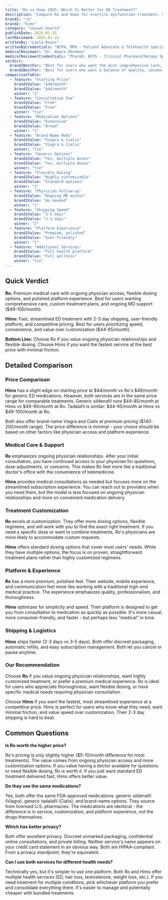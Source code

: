 ```yaml
---
title: "Ro vs Hims 2025: Which Is Better for ED Treatment?"
description: "Compare Ro and Hims for erectile dysfunction treatment. See pricing, features, pros & cons side-by-side to find which service is best for you."
brand1: "ro"
brand2: "hims"
category: "sexual-health"
publishDate: 2025-01-15
lastReviewed: 2025-01-15
writtenBy: "Layla Reyes"
writtenByCredentials: "BCPA, MPH - Patient Advocate & Telehealth Specialist"
medicalReviewer: "Dr. Amara Okonkwo"
medicalReviewerCredentials: "PharmD, BCPS - Clinical Pharmacotherapy Specialist"
verdict:
  brand1BestFor: "Best for users who want the most comprehensive care, flexible dosing options, and ongoing MD support. Premium service."
  brand2BestFor: "Best for users who want a balance of quality, convenience, and price. Fast shipping and broad product selection."
comparisonTable:
  - feature: "Starting Price"
    brand1Value: "$49/month"
    brand2Value: "$44/month"
    winner: "2"
  - feature: "Consultation Fee"
    brand1Value: "Free"
    brand2Value: "Free"
    winner: "tie"
  - feature: "Medication Options"
    brand1Value: "Extensive"
    brand2Value: "Broad"
    winner: "1"
  - feature: "Brand-Name Meds"
    brand1Value: "Viagra & Cialis"
    brand2Value: "Viagra & Cialis"
    winner: "tie"
  - feature: "Generic Options"
    brand1Value: "Yes, multiple doses"
    brand2Value: "Yes, multiple doses"
    winner: "tie"
  - feature: "Flexible Dosing"
    brand1Value: "Highly customizable"
    brand2Value: "Standard options"
    winner: "1"
  - feature: "Physician Follow-up"
    brand1Value: "Ongoing MD access"
    brand2Value: "As needed"
    winner: "1"
  - feature: "Shipping Speed"
    brand1Value: "3-5 days"
    brand2Value: "2-3 days"
    winner: "2"
  - feature: "Platform Experience"
    brand1Value: "Premium, polished"
    brand2Value: "User-friendly"
    winner: "1"
  - feature: "Additional Services"
    brand1Value: "Full health platform"
    brand2Value: "Full wellness"
    winner: "tie"
---
```


## Quick Verdict

**Ro:** Premium medical care with ongoing physician access, flexible dosing options, and polished platform experience. Best for users wanting comprehensive care, custom treatment plans, and ongoing MD support ($49-100/month).

**Hims:** Fast, streamlined ED treatment with 2-3 day shipping, user-friendly platform, and competitive pricing. Best for users prioritizing speed, convenience, and value over customization ($44-95/month).

**Bottom Line:** Choose Ro if you value ongoing physician relationships and flexible dosing. Choose Hims if you want the fastest service at the best price with minimal friction.

## Detailed Comparison

### Price Comparison

**Hims** has a slight edge on starting price at $44/month vs Ro's $49/month for generic ED medications. However, both services are in the same price range for comparable treatments. Generic sildenafil runs $44-85/month at Hims vs $49-95/month at Ro. Tadalafil is similar: $44-95/month at Hims vs $49-100/month at Ro.

Both also offer brand-name Viagra and Cialis at premium pricing ($140-200/month range). The price difference is minimal - your choice should be based on other factors like physician access and platform experience.

### Medical Care & Support

**Ro** emphasizes ongoing physician relationships. After your initial consultation, you have continued access to your physician for questions, dose adjustments, or concerns. This makes Ro feel more like a traditional doctor's office with the convenience of telemedicine.

**Hims** provides medical consultations as needed but focuses more on the streamlined subscription experience. You can reach out to providers when you need them, but the model is less focused on ongoing physician relationships and more on convenient medication delivery.

### Treatment Customization

**Ro** excels at customization. They offer more dosing options, flexible regimens, and will work with you to find the exact right treatment. If you need a specific dose or want to combine treatments, Ro's physicians are more likely to accommodate custom requests.

**Hims** offers standard dosing options that cover most users' needs. While they have multiple options, the focus is on proven, straightforward treatment plans rather than highly customized regimens.

### Platform & Experience

**Ro** has a more premium, polished feel. Their website, mobile experience, and communication feel more like working with a traditional high-end medical practice. The experience emphasizes quality, professionalism, and thoroughness.

**Hims** optimizes for simplicity and speed. Their platform is designed to get you from consultation to medication as quickly as possible. It's more casual, more consumer-friendly, and faster - but perhaps less "medical" in tone.

### Shipping & Logistics

**Hims** ships faster (2-3 days vs 3-5 days). Both offer discreet packaging, automatic refills, and easy subscription management. Both let you cancel or pause anytime.

### Our Recommendation

Choose **Ro** if you value ongoing physician relationships, want highly customized treatment, or prefer a premium medical experience. Ro is ideal for users who appreciate thoroughness, want flexible dosing, or have specific medical needs requiring physician consultation.

Choose **Hims** if you want the fastest, most streamlined experience at a competitive price. Hims is perfect for users who know what they need, want minimal friction, and value speed over customization. Their 2-3 day shipping is hard to beat.

## Common Questions

**Is Ro worth the higher price?**

Ro's pricing is only slightly higher ($5-10/month difference for most treatments). The value comes from ongoing physician access and more customization options. If you value having a doctor available for questions or need flexible dosing, Ro is worth it. If you just want standard ED treatment delivered fast, Hims offers better value.

**Do they use the same medications?**

Yes, both offer the same FDA-approved medications: generic sildenafil (Viagra), generic tadalafil (Cialis), and brand-name options. They source from licensed U.S. pharmacies. The medications are identical - the difference is in service, customization, and platform experience, not the drugs themselves.

**Which has better privacy?**

Both offer excellent privacy. Discreet unmarked packaging, confidential online consultations, and private billing. Neither service's name appears on your credit card statement in an obvious way. Both are HIPAA-compliant. From a privacy standpoint, they're equivalent.

**Can I use both services for different health needs?**

Technically yes, but it's simpler to use one platform. Both Ro and Hims offer multiple health services (ED, hair loss, testosterone, weight loss, etc.). If you need treatment for multiple conditions, pick whichever platform you prefer and consolidate everything there. It's easier to manage and potentially cheaper with bundled treatments.

